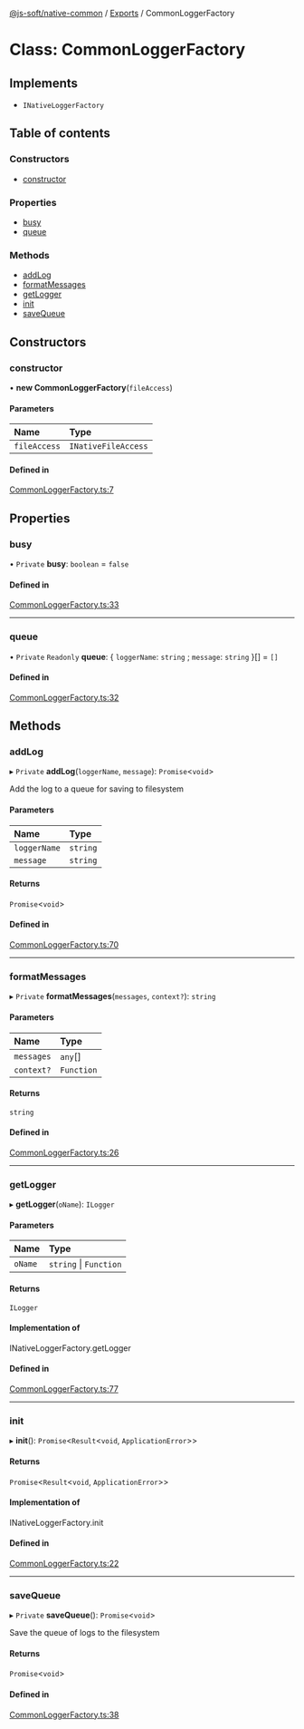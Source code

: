 [@js-soft/native-common](../README.md) / [Exports](../modules.md) / CommonLoggerFactory

# Class: CommonLoggerFactory

## Implements

- `INativeLoggerFactory`

## Table of contents

### Constructors

- [constructor](CommonLoggerFactory.md#constructor)

### Properties

- [busy](CommonLoggerFactory.md#busy)
- [queue](CommonLoggerFactory.md#queue)

### Methods

- [addLog](CommonLoggerFactory.md#addlog)
- [formatMessages](CommonLoggerFactory.md#formatmessages)
- [getLogger](CommonLoggerFactory.md#getlogger)
- [init](CommonLoggerFactory.md#init)
- [saveQueue](CommonLoggerFactory.md#savequeue)

## Constructors

### constructor

• **new CommonLoggerFactory**(`fileAccess`)

#### Parameters

| Name | Type |
| :------ | :------ |
| `fileAccess` | `INativeFileAccess` |

#### Defined in

[CommonLoggerFactory.ts:7](https://github.com/js-soft/ts-native-access/blob/0bbfc64/packages/common/src/CommonLoggerFactory.ts#L7)

## Properties

### busy

• `Private` **busy**: `boolean` = `false`

#### Defined in

[CommonLoggerFactory.ts:33](https://github.com/js-soft/ts-native-access/blob/0bbfc64/packages/common/src/CommonLoggerFactory.ts#L33)

___

### queue

• `Private` `Readonly` **queue**: { `loggerName`: `string` ; `message`: `string`  }[] = `[]`

#### Defined in

[CommonLoggerFactory.ts:32](https://github.com/js-soft/ts-native-access/blob/0bbfc64/packages/common/src/CommonLoggerFactory.ts#L32)

## Methods

### addLog

▸ `Private` **addLog**(`loggerName`, `message`): `Promise`<`void`\>

Add the log to a queue for saving to filesystem

#### Parameters

| Name | Type |
| :------ | :------ |
| `loggerName` | `string` |
| `message` | `string` |

#### Returns

`Promise`<`void`\>

#### Defined in

[CommonLoggerFactory.ts:70](https://github.com/js-soft/ts-native-access/blob/0bbfc64/packages/common/src/CommonLoggerFactory.ts#L70)

___

### formatMessages

▸ `Private` **formatMessages**(`messages`, `context?`): `string`

#### Parameters

| Name | Type |
| :------ | :------ |
| `messages` | `any`[] |
| `context?` | `Function` |

#### Returns

`string`

#### Defined in

[CommonLoggerFactory.ts:26](https://github.com/js-soft/ts-native-access/blob/0bbfc64/packages/common/src/CommonLoggerFactory.ts#L26)

___

### getLogger

▸ **getLogger**(`oName`): `ILogger`

#### Parameters

| Name | Type |
| :------ | :------ |
| `oName` | `string` \| `Function` |

#### Returns

`ILogger`

#### Implementation of

INativeLoggerFactory.getLogger

#### Defined in

[CommonLoggerFactory.ts:77](https://github.com/js-soft/ts-native-access/blob/0bbfc64/packages/common/src/CommonLoggerFactory.ts#L77)

___

### init

▸ **init**(): `Promise`<`Result`<`void`, `ApplicationError`\>\>

#### Returns

`Promise`<`Result`<`void`, `ApplicationError`\>\>

#### Implementation of

INativeLoggerFactory.init

#### Defined in

[CommonLoggerFactory.ts:22](https://github.com/js-soft/ts-native-access/blob/0bbfc64/packages/common/src/CommonLoggerFactory.ts#L22)

___

### saveQueue

▸ `Private` **saveQueue**(): `Promise`<`void`\>

Save the queue of logs to the filesystem

#### Returns

`Promise`<`void`\>

#### Defined in

[CommonLoggerFactory.ts:38](https://github.com/js-soft/ts-native-access/blob/0bbfc64/packages/common/src/CommonLoggerFactory.ts#L38)
